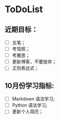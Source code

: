# ToDoList


## 近期目标：
- [ ] 五笔；
- [ ] 考驾照；
- [ ] 考雅思；
- [ ] 更新博客，不要放弃；
- [ ] 正则表达式；

## 10月份学习指标:
- [ ] Markdown 语法学习;
- [ ] Python 语法学习;
- [ ] 更新个人简历；
